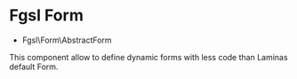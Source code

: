 # Fgsl Form

* Fgsl\Form\AbstractForm

This component allow to define dynamic forms with less code than Laminas default Form.